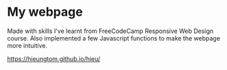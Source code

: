 # My webpage
<p>Made with skills I've learnt from FreeCodeCamp Responsive Web Design course. Also implemented a few Javascript functions to make the webpage more intuitive.</p>

https://hieungtom.github.io/hieu/
